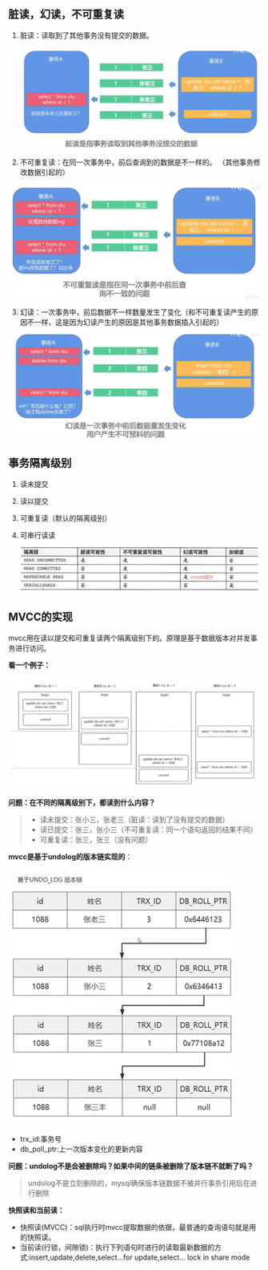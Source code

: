 ## 脏读，幻读，不可重复读

1. 脏读：读取到了其他事务没有提交的数据。

   <img src="./page/image-20240529193511030.png" alt="image-20240529193511030" style="zoom:67%;" />

2. 不可重复读：在同一次事务中，前后查询到的数据是不一样的。 （其他事务修改数据引起的）

<img src="./page/image-20240529193442237.png" alt="image-20240529193442237" style="zoom:67%;" />

3. 幻读：一次事务中，前后数据不一样数量发生了变化（和不可重复读产生的原因不一样，这是因为幻读产生的原因是其他事务数据插入引起的）

<img src="./page/image-20240529193718914.png" alt="image-20240529193718914" style="zoom:67%;" />

## 事务隔离级别

1. 读未提交

2. 读以提交

3. 可重复读（默认的隔离级别）

4. 可串行读读

   ![image-20240529194005238](./page/image-20240529194005238.png)

## MVCC的实现

mvcc用在读以提交和可重复读两个隔离级别下的。原理是基于数据版本对并发事务进行访问。

**看一个例子：**

![image-20240530092902595](./page/image-20240530092902595.png)

**问题：在不同的隔离级别下，都读到什么内容？**

> - 读未提交：张小三，张老三（脏读：读到了没有提交的数据）
> - 读已提交：张三，张小三（不可重复读：同一个语句返回的结果不同）
> - 可重复读：张三，张三（没有问题）

**mvcc是基于undolog的版本链实现的**：



<img src="./page/image-20240530093424850.png" alt="image-20240530093424850" style="zoom: 50%;" />

- trx_id:事务号
- db_poll_ptr:上一次版本变化的更新内容

**问题：undolog不是会被删除吗？如果中间的链条被删除了版本链不就断了吗？**

> undolog不是立刻删除的，mysql确保版本链数据不被并行事务引用后在进行删除

**快照读和当前读：**

- 快照读(MVCC)：sql执行时mvcc提取数据的依据，最普通的查询语句就是用的快照读。
- 当前读(行锁，间隙锁)：执行下列语句时进行的读取最新数据的方式:insert,update,delete,select...for update,select... lock in share mode